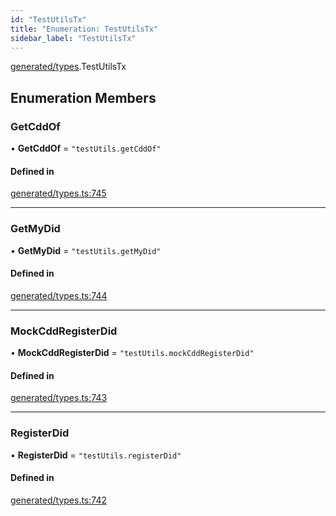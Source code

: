 ```yaml
---
id: "TestUtilsTx"
title: "Enumeration: TestUtilsTx"
sidebar_label: "TestUtilsTx"
---
```


[generated/types](../../../../modules/Generated/Types/Types.md).TestUtilsTx

## Enumeration Members

### GetCddOf

• **GetCddOf** = ``"testUtils.getCddOf"``

#### Defined in

[generated/types.ts:745](https://github.com/PolymeshAssociation/polymesh-sdk/blob/2c78f6c34/src/generated/types.ts#L745)

___

### GetMyDid

• **GetMyDid** = ``"testUtils.getMyDid"``

#### Defined in

[generated/types.ts:744](https://github.com/PolymeshAssociation/polymesh-sdk/blob/2c78f6c34/src/generated/types.ts#L744)

___

### MockCddRegisterDid

• **MockCddRegisterDid** = ``"testUtils.mockCddRegisterDid"``

#### Defined in

[generated/types.ts:743](https://github.com/PolymeshAssociation/polymesh-sdk/blob/2c78f6c34/src/generated/types.ts#L743)

___

### RegisterDid

• **RegisterDid** = ``"testUtils.registerDid"``

#### Defined in

[generated/types.ts:742](https://github.com/PolymeshAssociation/polymesh-sdk/blob/2c78f6c34/src/generated/types.ts#L742)
